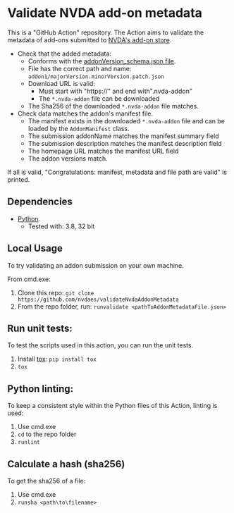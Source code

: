 # Validate NVDA add-on metadata ##

This is a "GitHub Action" repository.
The Action aims to validate the metadata of add-ons submitted to
[NVDA's add-on store](https://github.com/nvaccess/addon-store-submission).

- Check that the added metadata:
  - Conforms with the
  [addonVersion_schema.json file](https://github.com/nvaccess/validateNvdaAddonMetadata/blob/main/_validate/addonVersion_schema.json).
  - File has the correct path and name: `addon1/majorVersion.minorVersion.patch.json`
  - Download URL is valid:
    - Must start with "https://" and end with".nvda-addon"
    - The `*.nvda-addon` file can be downloaded
  - The Sha256 of the downloaded `*.nvda-addon` file matches.
- Check data matches the addon's manifest file.
  - The manifest exists in the downloaded `*.nvda-addon` file and can be loaded by the `AddonManifest` class. 
  - The submission addonName matches the manifest summary field
  - The submission description matches the manifest description field
  - The homepage URL matches the manifest URL field
  - The addon versions match.

If all is valid, "Congratulations: manifest, metadata and file path are valid" is printed.

## Dependencies ##

* [Python](https://www.python.org/).
  - Tested with: 3.8, 32 bit

## Local Usage ##
To try validating an addon submission on your own machine.

From cmd.exe:

1. Clone this repo: `git clone https://github.com/nvdaes/validateNvdaAddonMetadata`
1. From the repo folder, run: `runvalidate <pathToAddonMetadataFile.json>`

## Run unit tests:
To test the scripts used in this action, you can run the unit tests.

1. Install [tox](https://pypi.org/project/tox): `pip install tox`
1. `tox`

## Python linting:
To keep a consistent style within the Python files of this Action, linting is used:
1. Use cmd.exe
1. `cd` to the repo folder
1. `runlint`

## Calculate a hash (sha256)

To get the sha256 of a file:
1. Use cmd.exe
1. `runsha <path\to\filename>`
